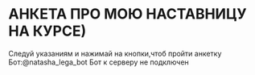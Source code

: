 # АНКЕТА ПРО МОЮ НАСТАВНИЦУ НА КУРСЕ)
Следуй указаниям и нажимай на кнопки,чтоб пройти анкетку
Бот:@natasha_lega_bot
Бот к серверу не подключен
